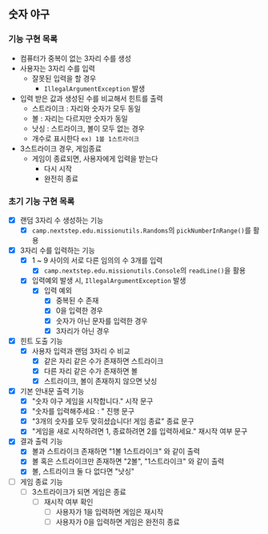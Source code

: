 ## 숫자 야구

### 기능 구현 목록
- 컴퓨터가 중복이 없는 3자리 수를 생성
- 사용자는 3자리 수를 입력
  - 잘못된 입력을 할 경우
    - `IllegalArgumentException` 발생
- 입력 받은 값과 생성된 수를 비교해서 힌트를 출력
  - 스트라이크 : 자리와 숫자가 모두 동일
  - 볼 : 자리는 다르지만 숫자가 동일
  - 낫싱 : 스트라이크, 볼이 모두 없는 경우
  - 개수로 표시한다 `ex) 1볼 1스트라이크`
- 3스트라이크 경우, 게임종료
  - 게임이 종료되면, 사용자에게 입력을 받는다
    - 다시 시작
    - 완전히 종료

### 초기 기능 구현 목록
- [x] 랜덤 3자리 수 생성하는 기능
  - [x] `camp.nextstep.edu.missionutils.Randoms`의 `pickNumberInRange()`를 활용
- [x] 3자리 수를 입력하는 기능
  - [x] 1 ~ 9 사이의 서로 다른 임의의 수 3개를 입력
    - [x] `camp.nextstep.edu.missionutils.Console`의 `readLine()`을 활용
  - [x] 입력예외 발생 시, `IllegalArgumentException` 발생
    - [x] 입력 예외
      - [x] 중복된 수 존재
      - [x] 0을 입력한 경우
      - [x] 숫자가 아닌 문자를 입력한 경우
      - [x] 3자리가 아닌 경우
- [x] 힌트 도출 기능
  - [x] 사용자 입력과 랜덤 3자리 수 비교
    - [x] 같은 자리 같은 수가 존재하면 스트라이크
    - [x] 다른 자리 같은 수가 존재하면 볼
    - [x] 스트라이크, 볼이 존재하지 않으면 낫싱
- [x] 기본 안내문 출력 기능
  - [x] "숫자 야구 게임을 시작합니다." 시작 문구
  - [x] "숫자를 입력해주세요 : " 진행 문구
  - [x] "3개의 숫자를 모두 맞히셨습니다! 게임 종료" 종료 문구
  - [x] "게임을 새로 시작하려면 1, 종료하려면 2를 입력하세요." 재시작 여부 문구
- [x] 결과 출력 기능
  - [x] 볼과 스트라이크 존재하면 "1볼 1스트라이크" 와 같이 출력
  - [x] 볼 혹은 스트라이크만 존재하면 "2볼", "1스트라이크" 와 같이 출력
  - [x] 볼, 스트라이크 둘 다 없다면 "낫싱"
- [ ] 게임 종료 기능
  - [ ] 3스트라이크가 되면 게임은 종료
    - [ ] 재시작 여부 확인
      - [ ] 사용자가 1을 입력하면 게임은 재시작
      - [ ] 사용자가 0을 입력하면 게임은 완전히 종료